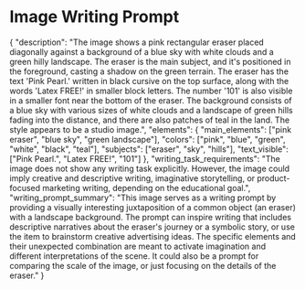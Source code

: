 # Image Writing Prompt

{
  "description": "The image shows a pink rectangular eraser placed diagonally against a background of a blue sky with white clouds and a green hilly landscape. The eraser is the main subject, and it's positioned in the foreground, casting a shadow on the green terrain. The eraser has the text 'Pink Pearl.' written in black cursive on the top surface, along with the words 'Latex FREE!' in smaller block letters. The number '101' is also visible in a smaller font near the bottom of the eraser. The background consists of a blue sky with various sizes of white clouds and a landscape of green hills fading into the distance, and there are also patches of teal in the land. The style appears to be a studio image.",
  "elements": {
    "main_elements": ["pink eraser", "blue sky", "green landscape"],
    "colors": ["pink", "blue", "green", "white", "black", "teal"],
    "subjects": ["eraser", "sky", "hills"],
    "text_visible": ["Pink Pearl.", "Latex FREE!", "101"]
  },
  "writing_task_requirements": "The image does not show any writing task explicitly. However, the image could imply creative and descriptive writing, imaginative storytelling, or product-focused marketing writing, depending on the educational goal.",
  "writing_prompt_summary": "This image serves as a writing prompt by providing a visually interesting juxtaposition of a common object (an eraser) with a landscape background. The prompt can inspire writing that includes descriptive narratives about the eraser's journey or a symbolic story, or use the item to brainstorm creative advertising ideas. The specific elements and their unexpected combination are meant to activate imagination and different interpretations of the scene. It could also be a prompt for comparing the scale of the image, or just focusing on the details of the eraser."
}